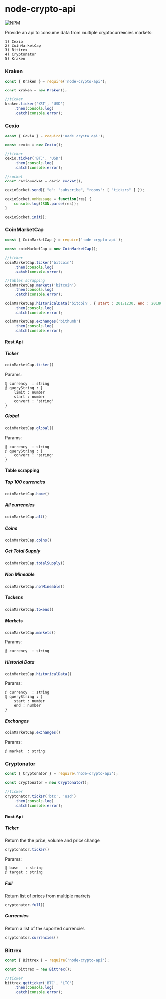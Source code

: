 # node-crypto-api

[![NPM](https://nodei.co/npm/node-crypto-api.png)](https://nodei.co/npm/node-crypto-api/)

Provide an api to consume data from multiple cryptocurrencies markets:

	1) Cexio
	2) CoinMarketCap
	3) Bittrex
	4) Cryptonator
	5) Kraken

### Kraken

```javascript
const { Kraken } = require('node-crypto-api');

const kraken = new Kraken();

//ticker
kraken.ticker('XBT', 'USD')
    .then(console.log)
    .catch(console.error);
```

### Cexio

```javascript
const { Cexio } = require('node-crypto-api');

const cexio = new Cexio();

//ticker
cexio.ticker('BTC', 'USD')
    .then(console.log)
    .catch(console.error);

//socket
const cexioSocket = cexio.socket();

cexioSocket.send({ "e": "subscribe", "rooms": [ "tickers" ] });

cexioSocket.onMessage = function(res) {
	console.log(JSON.parse(res));
}

cexioSocket.init();
```

### CoinMarketCap

```javascript
const { CoinMarketCap } = require('node-crypto-api');

const coinMarketCap = new CoinMarketCap();

//ticker
coinMarketCap.ticker('bitcoin')
    .then(console.log)
    .catch(console.error);

//tables scrapping
coinMarketCap.markets('bitcoin')
    .then(console.log)
    .catch(console.error);

coinMarketCap.historicalData('bitcoin', { start : 20171230, end : 20180105 })
    .then(console.log)
    .catch(console.error);

coinMarketCap.exchanges('bithumb')
    .then(console.log)
    .catch(console.error);
```

#### Rest Api

##### Ticker

```javascript
coinMarketCap.ticker()
```

Params:

    @ currency  : string
    @ queryString : {
        limit : number
        start : number
        convert : 'string' 
    }

##### Global

```javascript
coinMarketCap.global()
```

Params:

    @ currency  : string
    @ queryString : {
        convert : 'string' 
    }

#### Table scrapping

##### Top 100 currencies

```javascript
coinMarketCap.home()
```

##### All currencies

```javascript
coinMarketCap.all()
```

##### Coins

```javascript
coinMarketCap.coins()
```

##### Get Total Supply

```javascript
coinMarketCap.totalSupply()
```

##### Non Mineable

```javascript
coinMarketCap.nonMineable()
```

##### Tockens

```javascript
coinMarketCap.tokens()
```

##### Markets

```javascript
coinMarketCap.markets()
```
   
Params:

    @ currency  : string

##### Historial Data

```javascript
coinMarketCap.historicalData()
```

Params:

    @ currency  : string
    @ queryString : {
        start : number
        end : number
    }

##### Exchanges

```javascript
coinMarketCap.exchanges()
```
   
Params:

    @ market  : string

### Cryptonator

```javascript
const { Cryptonator } = require('node-crypto-api');

const cryptonator = new Cryptonator();

//ticker
cryptonator.ticker('btc', 'usd')
    .then(console.log)
    .catch(console.error);
```

#### Rest Api

##### Ticker

Return the the price, volume and price change

```javascript
cryptonator.ticker()
```

Params:

    @ base   : string
    @ target : string

##### Full

Return list of prices from multiple markets 

```javascript
cryptonator.full()

```

##### Currencies

Return a list of the suported currencies

```javascript
cryptonator.currencies()

```

### Bittrex

```javascript
const { Bittrex } = require('node-crypto-api');

const bittrex = new Bittrex();

//ticker
bittrex.getticker('BTC', 'LTC')
    .then(console.log)
    .catch(console.error);
```
